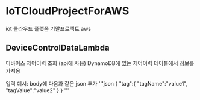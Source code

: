 # IoTCloudProjectForAWS
iot 클라우드 플랫폼 기말프로젝트 aws

## DeviceControlDataLambda
디바이스 제어이력 조회 (api에 사용)
DynamoDB에 있는 제어이력 테이블에서 정보를 가져옴

입력 예시:
 body에 다음과 같은 json 추가
 '''json
 {
  "tag":{
    "tagName":"value1",
    "tagValue":"value2"
    }
  }
  '''
